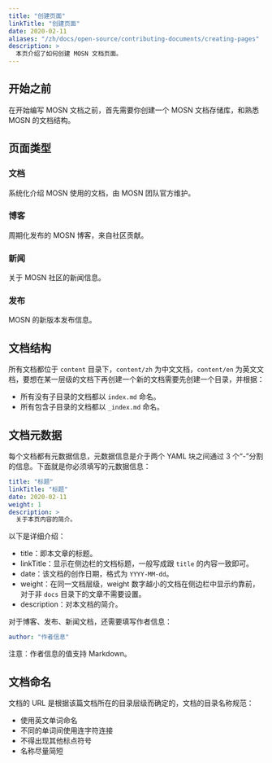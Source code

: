 ```yaml
---
title: "创建页面"
linkTitle: "创建页面"
date: 2020-02-11
aliases: "/zh/docs/open-source/contributing-documents/creating-pages"
description: >
  本页介绍了如何创建 MOSN 文档页面。
---
```


## 开始之前

在开始编写 MOSN 文档之前，首先需要你创建一个 MOSN 文档存储库，和熟悉 MOSN 的文档结构。

## 页面类型

### 文档

系统化介绍 MOSN 使用的文档，由 MOSN 团队官方维护。

### 博客

周期化发布的 MOSN 博客，来自社区贡献。

### 新闻

关于 MOSN 社区的新闻信息。

### 发布

MOSN 的新版本发布信息。

## 文档结构

所有文档都位于 `content` 目录下，`content/zh` 为中文文档，`content/en` 为英文文档，要想在某一层级的文档下再创建一个新的文档需要先创建一个目录，并根据：

- 所有没有子目录的文档都以 `index.md` 命名。
- 所有包含子目录的文档都以 `_index.md` 命名。

## 文档元数据

每个文档都有元数据信息，元数据信息是介于两个 YAML 块之间通过 3 个“-”分割的信息。下面就是你必须填写的元数据信息：

```yaml
title: "标题"
linkTitle: "标题"
date: 2020-02-11
weight: 1
description: >
  关于本页内容的简介。
```

以下是详细介绍：

- title：即本文章的标题。
- linkTitle：显示在侧边栏的文档标题，一般写成跟 `title` 的内容一致即可。
- date：该文档的创作日期，格式为 `YYYY-MM-dd`。
- weight：在同一文档层级，weight 数字越小的文档在侧边栏中显示约靠前，对于非 `docs` 目录下的文章不需要设置。
- description：对本文档的简介。

对于博客、发布、新闻文档，还需要填写作者信息：

```yaml
author: "作者信息"
```

注意：作者信息的值支持 Markdown。

## 文档命名

文档的 URL 是根据该篇文档所在的目录层级而确定的，文档的目录名称规范：

- 使用英文单词命名
- 不同的单词间使用连字符连接
- 不得出现其他标点符号
- 名称尽量简短
